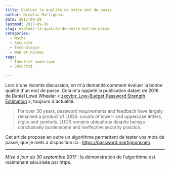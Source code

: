 ```yaml
---
title: Évaluer la qualité de votre mot de passe
author: Nicolas Martignoni
date: 2017-09-29
lastmod: 2017-09-30
slug: evaluer-la-qualite-de-votre-mot-de-passe
categories:
  - Maths
  - Sécurité
  - Technologie
  - Web et normes
tags:
  - Identité numérique
  - Sécurité

---
```

Lors d'une récente discussion, on m'a demandé comment évaluer la bonne qualité d'un mot de passe. Cela m'a rappelé la publication datant de 2016 de Daniel Lowe Wheeler « [zxcvbn: Low-Budget Password Strength Estimation][1] », toujours d'actualité.

> For over 30 years, password requirements and feedback have largely remained a product of LUDS: counts of lower- and uppercase letters, digits and symbols. LUDS remains ubiquitous despite being a conclusively burdensome and ineffective security practice.

Cet article propose en outre un algorithme permettant de tester vos mots de passe, que je mets à disposition ici : https://password.martignoni.net/.

----

_Mise à jour du 30 septembre 2017_ : la démonstration de l'algorithme est maintenant sécurisée par https.

 [1]: https://www.usenix.org/conference/usenixsecurity16/technical-sessions/presentation/wheeler/

<!--more-->

